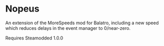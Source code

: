# Nopeus
An extension of the MoreSpeeds mod for Balatro, including a new speed which reduces delays in the event manager to 0/near-zero.

Requires Steamodded 1.0.0
